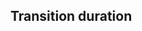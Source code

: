 ## Transition duration


<!-- <values.transitionDuration> -->
<!-- </values.transitionDuration> -->

<!-- <variants.transitionDuration> -->
<!-- </variants.transitionDuration> -->